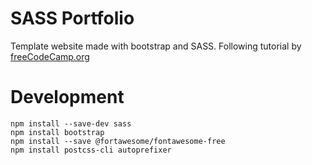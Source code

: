 # SASS Portfolio
Template website made with bootstrap and SASS. Following tutorial by [freeCodeCamp.org](https://www.youtube.com/watch?v=iJKCj8uAHz8&t=1541s)

# Development
```
npm install --save-dev sass
npm install bootstrap
npm install --save @fortawesome/fontawesome-free
npm install postcss-cli autoprefixer
```
